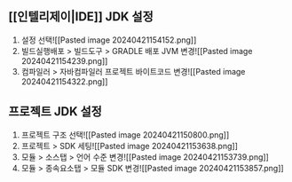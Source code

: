## [[인텔리제이|IDE]] JDK 설정
1. 설정 선택![[Pasted image 20240421154152.png]]
2. 빌드실행배포 > 빌드도구 > GRADLE 배포 JVM 변경![[Pasted image 20240421154239.png]]
3. 컴파일러 > 자바컴파일러 프로젝트 바이트코드 변경![[Pasted image 20240421154322.png]]
## 프로젝트 JDK 설정
1. 프로젝트 구조 선택![[Pasted image 20240421150800.png]]
2. 프로젝트 > SDK 세팅![[Pasted image 20240421153638.png]]
3. 모듈 > 소스탭 > 언어 수준 변경![[Pasted image 20240421153739.png]]
4. 모듈 > 종속요소탭 > 모듈 SDK 변경![[Pasted image 20240421153857.png]]
